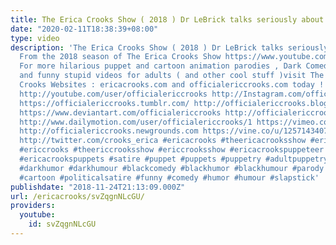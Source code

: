 ```yaml
---
title: The Erica Crooks Show ( 2018 ) Dr LeBrick talks seriously about PEACE
date: "2020-02-11T18:38:39+08:00"
type: video
description: 'The Erica Crooks Show ( 2018 ) Dr LeBrick talks seriously about PEACE
  From the 2018 season of The Erica Crooks Show https://www.youtube.com/playlist?list=PLJLbzpbdP5rlthmiTbNxbtB5dYb9e6928
  For more hilarious puppet and cartoon animation parodies , Dark Comedy humor , satires
  and funny stupid videos for adults ( and other cool stuff )visit The Official Erica
  Crooks Websites : ericacrooks.com and officialericcrooks.com today ! http://facebook.com/officialericcrooks
  http://youtube.com/user/officialericcrooks http://Instagram.com/officialericcrooks/
  https://officialericcrooks.tumblr.com/ http://officialericcrooks.blogspot.com/ https://officialericcrooks.wordpress.com
  https://www.deviantart.com/officialericcrooks http://officialericcrooks.newgrounds.com/follow
  http://www.dailymotion.com/user/officialericcrooks/1 https://vimeo.com/officialericcrooks
  http://officialericcrooks.newgrounds.com https://vine.co/u/1257143407999610880 https://www.pinterest.com/officialec1/
  http://twitter.com/crooks_erica #ericacrooks #theericacrooksshow #ericacrooksshow
  #ericcrooks #theericcrooksshow #ericcrooksshow #ericacrookspuppeteer #ericacrookspuppet
  #ericacrookspuppets #satire #puppet #puppets #puppetry #adultpuppetry #darkcomedy
  #darkhumor #darkhumour #blackcomedy #blackhumor #blackhumour #parody #parodies #cartoons
  #cartoon #politicalsatire #funny #comedy #humor #humour #slapstick'
publishdate: "2018-11-24T21:13:09.000Z"
url: /ericacrooks/svZqgnNLcGU/
providers:
  youtube:
    id: svZqgnNLcGU
---
```

